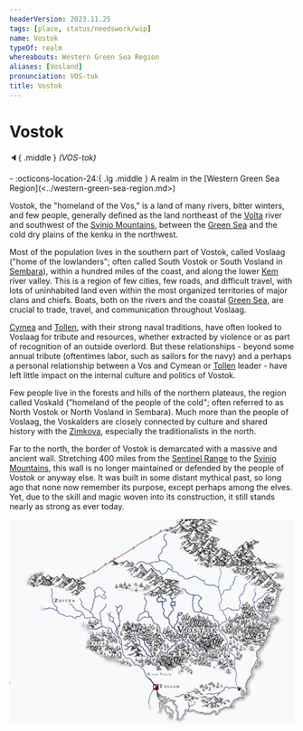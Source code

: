 ```yaml
---
headerVersion: 2023.11.25
tags: [place, status/needswork/wip]
name: Vostok
typeOf: realm
whereabouts: Western Green Sea Region
aliases: [Vosland]
pronunciation: VOS-tok
title: Vostok
---
```

# Vostok
:speaker:{ .middle } *(VOS-tok)*  
<div class="grid cards ext-narrow-margin ext-one-column" markdown>
-    :octicons-location-24:{ .lg .middle } A realm in the [Western Green Sea Region](<../western-green-sea-region.md>)  
</div>




Vostok, the "homeland of the Vos," is a land of many rivers, bitter winters, and few people, generally defined as the land northeast of the [Volta](<../../greater-sembara/rivers/volta-watershed/volta.md>) river and southwest of the [Svinjo Mountains](<../../northern-green-sea/svinjo-mountains.md>), between the [Green Sea](<../../green-sea.md>) and the cold dry plains of the kenku in the northwest. 

Most of the population lives in the southern part of Vostok, called Voslaag ("home of the lowlanders"; often called South Vostok or South Vosland in [Sembara](<../../greater-sembara/sembara/sembara.md>)), within a hundred miles of the coast, and along the lower [Kem](<../rivers/kem.md>) river valley. This is a region of few cities, few roads, and difficult travel, with lots of uninhabited land even within the most organized territories of major clans and chiefs. Boats, both on the rivers and the coastal [Green Sea](<../../green-sea.md>), are crucial to trade, travel, and communication throughout Voslaag. 

[Cymea](<../cymea/cymea.md>) and [Tollen](<../tollen/tollen.md>), with their strong naval traditions, have often looked to Voslaag for tribute and resources, whether extracted by violence or as part of recognition of an outside overlord. But these relationships - beyond some annual tribute (oftentimes labor, such as sailors for the navy) and a perhaps a personal relationship between a Vos and Cymean or [Tollen](<../tollen/tollen.md>) leader - have left little impact on the internal culture and politics of Vostok. 

Few people live in the forests and hills of the northern plateaus, the region called Voskald ("homeland of the people of the cold"; often referred to as North Vostok or North Vosland in Sembara). Much more than the people of Voslaag, the Voskalders are closely connected by culture and shared history with the [Zimkova](<../../greater-sembara/zimkova/zimkova.md>), especially the traditionalists in the north.  

Far to the north, the border of Vostok is demarcated with a massive and ancient wall. Stretching 400 miles from the [Sentinel Range](<../../sentinel-range/sentinel-range.md>) to the [Svinjo Mountains](<../../northern-green-sea/svinjo-mountains.md>), this wall is no longer maintained or defended by the people of Vostok or anyway else. It was built in some distant mythical past, so long ago that none now remember its purpose, except perhaps among the elves. Yet, due to the skill and magic woven into its construction, it still stands nearly as strong as ever today. 

![Vostok Map](../../../assets/vostok-map.jpg)

